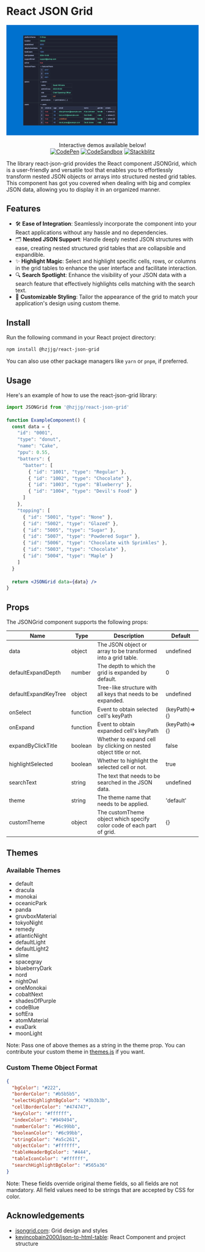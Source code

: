 # React JSON Grid

<p align="center">
  <img src="https://raw.githubusercontent.com/hzjjg/react-json-grid/refs/heads/master/images/github-banner.png">
</p>

<p align="center">
  Interactive demos available below!<br>
  <a href="https://codepen.io/hzjjg/pen/rNoyrgW"><img alt="CodePen" src="https://img.shields.io/badge/CodePen-8A2BE2?logo=codepen"></a>
  <a href="https://codesandbox.io/s/react-json-grid-demo-7ymdg3"><img alt="CodeSandbox" src="https://img.shields.io/badge/CodeSandbox-4ea94b?logo=codesandbox"></a>
  <a href="https://stackblitz.com/edit/react-json-grid-7hyzqq"><img alt="Stackblitz" src="https://img.shields.io/badge/Stackblitz-blue?logo=stackblitz"></a>
</p>


The library react-json-grid provides the React component JSONGrid, which is a user-friendly and versatile tool that enables you to effortlessly transform nested JSON objects or arrays into structured nested grid tables. This component has got you covered when dealing with big and complex JSON data, allowing you to display it in an organized manner.

## Features

- 🛠️ **Ease of Integration**: Seamlessly incorporate the component into your React applications without any hassle and no dependencies.
- 🗂️ **Nested JSON Support**: Handle deeply nested JSON structures with ease, creating nested structured grid tables that are collapsible and expandible.
- ✨ **Highlight Magic**: Select and highlight specific cells, rows, or columns in the grid tables to enhance the user interface and facilitate interaction.
- 🔍 **Search Spotlight**: Enhance the visibility of your JSON data with a search feature that effectively highlights cells matching with the search text.
- 🎨 **Customizable Styling**: Tailor the appearance of the grid to match your application's design using custom theme.

## Install

Run the following command in your React project directory:

```bash
npm install @hzjjg/react-json-grid
```

You can also use other package managers like `yarn` or `pnpm`, if preferred.

## Usage

Here's an example of how to use the react-json-grid library:

```jsx
import JSONGrid from '@hzjjg/react-json-grid'

function ExampleComponent() {
  const data = {
    "id": "0001",
    "type": "donut",
    "name": "Cake",
    "ppu": 0.55,
    "batters": {
      "batter": [
        { "id": "1001", "type": "Regular" },
        { "id": "1002", "type": "Chocolate" },
        { "id": "1003", "type": "Blueberry" },
        { "id": "1004", "type": "Devil's Food" }
      ]
    },
    "topping": [
      { "id": "5001", "type": "None" },
      { "id": "5002", "type": "Glazed" },
      { "id": "5005", "type": "Sugar" },
      { "id": "5007", "type": "Powdered Sugar" },
      { "id": "5006", "type": "Chocolate with Sprinkles" },
      { "id": "5003", "type": "Chocolate" },
      { "id": "5004", "type": "Maple" }
    ]
  }

  return <JSONGrid data={data} />
}
```

## Props

The JSONGrid component supports the following props:

| Name                  | Type     | Description                                                           | Default       |
| --------------------- | -------- | --------------------------------------------------------------------- | ------------- |
| data                  | object   | The JSON object or array to be transformed into a grid table.         | undefined     |
| defaultExpandDepth    | number   | The depth to which the grid is expanded by default.                   | 0             |
| defaultExpandKeyTree  | object   | Tree-like structure with all keys that needs to be expanded.          | undefined     |
| onSelect              | function | Event to obtain selected cell's keyPath                               | (keyPath)=>{} |
| onExpand              | function | Event to obtain expanded cell's keyPath                               | (keyPath)=>{} |
| expandByClickTitle    | boolean  | Whether to expand cell by clicking on nested object title or not.     | false         |
| highlightSelected     | boolean  | Whether to highlight the selected cell or not.                        | true          |
| searchText            | string   | The text that needs to be searched in the JSON data.                  | undefined     |
| theme                 | string   | The theme name that needs to be applied.                              | 'default'     |
| customTheme           | object   | The customTheme object which specify color code of each part of grid. | {}            |

## Themes

### Available Themes

- default
- dracula
- monokai
- oceanicPark
- panda
- gruvboxMaterial
- tokyoNight
- remedy
- atlanticNight
- defaultLight
- defaultLight2
- slime
- spacegray
- blueberryDark
- nord
- nightOwl
- oneMonokai
- cobaltNext
- shadesOfPurple
- codeBlue
- softEra
- atomMaterial
- evaDark
- moonLight

Note: Pass one of above themes as a string in the theme prop. You can contribute your custom theme in [themes.js](https://github.com/hzjjg/react-json-grid/blob/master/src/themes.ts) if you want.

### Custom Theme Object Format

```json
{
  "bgColor": "#222",
  "borderColor": "#b5b5b5",
  "selectHighlightBgColor": "#3b3b3b",
  "cellBorderColor": "#474747",
  "keyColor": "#ffffff",
  "indexColor": "#949494",
  "numberColor": "#6c99bb",
  "booleanColor": "#6c99bb",
  "stringColor": "#a5c261",
  "objectColor": "#ffffff",
  "tableHeaderBgColor": "#444",
  "tableIconColor": "#ffffff",
  "searchHighlightBgColor": "#565a36"
}
```

Note: These fields override original theme fields, so all fields are not mandatory. All field values need to be strings that are accepted by CSS for color.

## Acknowledgements

- [jsongrid.com](https://jsongrid.com/json-grid): Grid design and styles
- [kevincobain2000/json-to-html-table](https://github.com/kevincobain2000/json-to-html-table): React Component and project structure